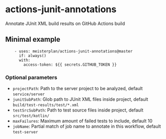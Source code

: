 # actions-junit-annotations
Annotate JUnit XML build results on GitHub Actions build

## Minimal example
```
    - uses: meisterplan/actions-junit-annotations@master
      if: always()
      with:
        access-token: ${{ secrets.GITHUB_TOKEN }}
``` 

### Optional parameters
- `projectPath`: Path to the server project to be analyzed, default `service/server`
- `junitSubPath`: Glob path to JUnit XML files inside project, default `build/test-results/test/*.xml`
- `testSrcSubPath`: Path to test source files inside project, default `src/test/kotlin/`
- `maxFailures`: Maximum amount of failed tests to include, default 10
- `jobName`: Partial match of job name to annotate in this workflow, default `test-server`